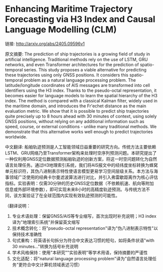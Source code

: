 # Enhancing Maritime Trajectory Forecasting via H3 Index and Causal Language Modelling (CLM)

链接: http://arxiv.org/abs/2405.09596v1

原文摘要:
The prediction of ship trajectories is a growing field of study in artificial
intelligence. Traditional methods rely on the use of LSTM, GRU networks, and
even Transformer architectures for the prediction of spatio-temporal series.
This study proposes a viable alternative for predicting these trajectories
using only GNSS positions. It considers this spatio-temporal problem as a
natural language processing problem. The latitude/longitude coordinates of AIS
messages are transformed into cell identifiers using the H3 index. Thanks to
the pseudo-octal representation, it becomes easier for language models to learn
the spatial hierarchy of the H3 index. The method is compared with a classical
Kalman filter, widely used in the maritime domain, and introduces the Fr\'echet
distance as the main evaluation metric. We show that it is possible to predict
ship trajectories quite precisely up to 8 hours ahead with 30 minutes of
context, using solely GNSS positions, without relying on any additional
information such as speed, course, or external conditions - unlike many
traditional methods. We demonstrate that this alternative works well enough to
predict trajectories worldwide.

中文翻译:
船舶轨迹预测是人工智能领域日益重要的研究方向。传统方法主要依赖LSTM、GRU网络乃至Transformer架构来处理时空序列预测问题。本研究提出了一种仅利用GNSS定位数据预测船舶轨迹的创新方案，将这一时空问题转化为自然语言处理任务。通过H3地理索引系统，我们将AIS报文中的经纬度坐标转换为蜂窝单元标识符，其伪八进制表示特性使语言模型更易学习空间层级关系。本方法与海事领域广泛使用的经典卡尔曼滤波算法进行对比，并引入弗雷歇距离作为核心评估指标。实验表明：仅需30分钟的历史GNSS定位数据（不依赖航速、航向等附加信息或外部环境参数），即可实现未来8小时的高精度轨迹预测。与传统方法不同，该方案验证了在全球范围内实现有效轨迹预测的可能性。

（翻译说明：
1. 专业术语处理：保留GNSS/AIS等专业缩写，首次出现时补充说明；H3 index译为"地理索引系统"并保留英文缩写
2. 技术概念转化：将"pseudo-octal representation"译为"伪八进制表示特性"以保持技术准确性
3. 句式重构：将英语长句拆分为符合中文表达习惯的短句，如将条件状语"with 30 minutes..."转换为括号补充说明
4. 学术风格保持：使用"本研究""实验表明"等学术用语，保持摘要的严谨性
5. 文化适配：将"natural language processing problem"译为"自然语言处理任务"更符合中文计算机领域表述习惯）
